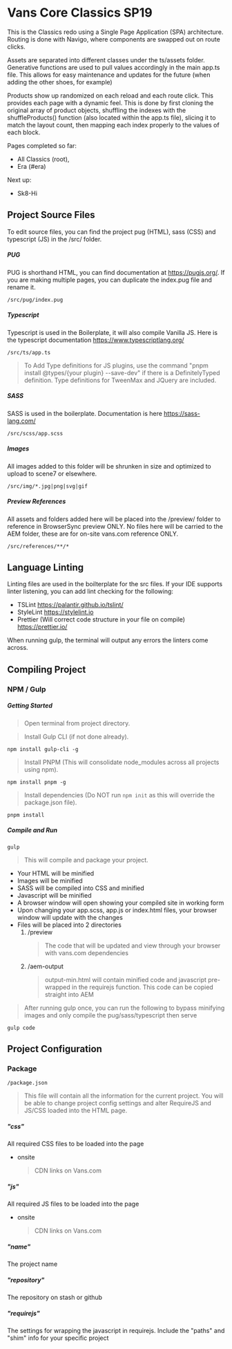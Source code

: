 # Vans Core Classics SP19

This is the Classics redo using a Single Page Application (SPA) architecture. Routing is done with Navigo, where components are swapped out on route clicks.

Assets are separated into different classes under the ts/assets folder. Generative functions are used to pull values accordingly in the main app.ts file. This allows for easy maintenance and updates for the future (when adding the other shoes, for example)

Products show up randomized on each reload and each route click. This provides each page with a dynamic feel. This is done by first cloning the original array of product objects, shuffling the indexes with the shuffleProducts() function (also located within the app.ts file), slicing it to match the layout count, then mapping each index properly to the values of each block.

Pages completed so far:

- All Classics (root),
- Era (#era)

Next up:

- Sk8-Hi

## Project Source Files

To edit source files, you can find the project pug (HTML), sass (CSS) and typescript (JS) in the /src/ folder.

##### PUG

PUG is shorthand HTML, you can find documentation at https://pugjs.org/.
If you are making multiple pages, you can duplicate the index.pug file and rename it.

    /src/pug/index.pug

##### Typescript

Typescript is used in the Boilerplate, it will also compile Vanilla JS. Here is the typescript documentation https://www.typescriptlang.org/

    /src/ts/app.ts

> To Add Type definitions for JS plugins, use the command "pnpm install @types/{your plugin} --save-dev" if there is a DefinitelyTyped definition. Type definitions for TweenMax and JQuery are included.

##### SASS

SASS is used in the boilerplate. Documentation is here https://sass-lang.com/

    /src/scss/app.scss

##### Images

All images added to this folder will be shrunken in size and optimized to upload to scene7 or elsewhere.

    /src/img/*.jpg|png|svg|gif

##### Preview References

All assets and folders added here will be placed into the /preview/ folder to reference in BrowserSync preview ONLY. No files here will be carried to the AEM folder, these are for on-site vans.com reference ONLY.

    /src/references/**/*

## Language Linting

Linting files are used in the boilterplate for the src files. If your IDE supports linter listening, you can add lint checking for the following:

- TSLint https://palantir.github.io/tslint/
- StyleLint https://stylelint.io
- Prettier (Will correct code structure in your file on compile) https://prettier.io/

When running gulp, the terminal will output any errors the linters come across.

## Compiling Project

### NPM / Gulp

##### Getting Started

> Open terminal from project directory.

> Install Gulp CLI (if not done already).

    npm install gulp-cli -g

> Install PNPM (This will consolidate node_modules across all projects using npm).

    npm install pnpm -g

> Install dependencies (Do NOT run `npm init` as this will override the package.json file).

    pnpm install

##### Compile and Run

    gulp

> This will compile and package your project.

- Your HTML will be minified
- Images will be minified
- SASS will be compiled into CSS and minified
- Javascript will be minified
- A browser window will open showing your compiled site in working form
- Upon changing your app.scss, app.js or index.html files, your browser window will update with the changes
- Files will be placed into 2 directories
  1. /preview
     > The code that will be updated and view through your browser with vans.com dependencies
  2. /aem-output
     > output-min.html will contain minified code and javascript pre-wrapped in the requirejs function. This code can be copied straight into AEM

> After running gulp once, you can run the following to bypass minifying images and only compile the pug/sass/typescript then serve

    gulp code

## Project Configuration

### Package

    /package.json

> This file will contain all the information for the current project. You will be able to change project config settings and alter RequireJS and JS/CSS loaded into the HTML page.

##### "css"

All required CSS files to be loaded into the page

- onsite

  > CDN links on Vans.com

##### "js"

All required JS files to be loaded into the page

- onsite

  > CDN links on Vans.com

##### "name"

The project name

##### "repository"

The repository on stash or github

##### "requirejs"

The settings for wrapping the javascript in requirejs. Include the "paths" and "shim" info for your specific project
